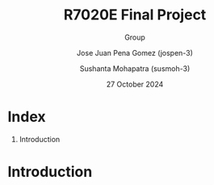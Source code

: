 <h1 style="text-align: center"> R7020E Final Project </h1>

<p style="text-align: center"> Group </p>
<p style="text-align: center"> Jose Juan Pena Gomez (jospen-3)</p>
<p style="text-align: center"> Sushanta Mohapatra (susmoh-3)</p>
<p style="text-align: center"> 27 October 2024</p>

# Index

1. Introduction


# Introduction